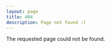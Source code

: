 ```yaml
---
layout: page
title: 404
description: Page not found :(
---
```

The requested page could not be found.